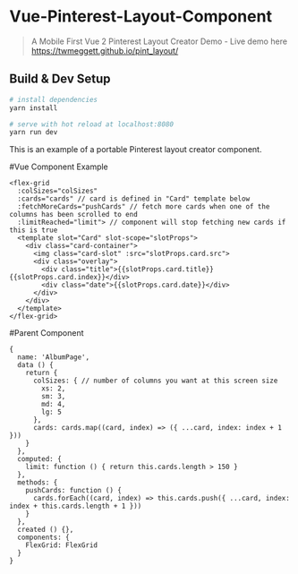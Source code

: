 # Vue-Pinterest-Layout-Component

> A Mobile First Vue 2 Pinterest Layout Creator Demo -
Live demo here https://twmeggett.github.io/pint_layout/

## Build & Dev Setup

``` bash
# install dependencies
yarn install

# serve with hot reload at localhost:8080
yarn run dev
```

This is an example of a portable Pinterest layout creator component.

#Vue Component Example
```
<flex-grid
  :colSizes="colSizes"
  :cards="cards" // card is defined in "Card" template below
  :fetchMoreCards="pushCards" // fetch more cards when one of the columns has been scrolled to end
  :limitReached="limit"> // component will stop fetching new cards if this is true
  <template slot="Card" slot-scope="slotProps">
    <div class="card-container">
      <img class="card-slot" :src="slotProps.card.src">
      <div class="overlay">
        <div class="title">{{slotProps.card.title}} {{slotProps.card.index}}</div>
        <div class="date">{{slotProps.card.date}}</div>
      </div>
    </div>
  </template>
</flex-grid>
```

#Parent Component
```
{
  name: 'AlbumPage',
  data () {
    return {
      colSizes: { // number of columns you want at this screen size 
        xs: 2,
        sm: 3,
        md: 4,
        lg: 5
      },
      cards: cards.map((card, index) => ({ ...card, index: index + 1 }))
    }
  },
  computed: {
    limit: function () { return this.cards.length > 150 }
  },
  methods: {
    pushCards: function () {
      cards.forEach((card, index) => this.cards.push({ ...card, index: index + this.cards.length + 1 }))
    }
  },
  created () {},
  components: {
    FlexGrid: FlexGrid
  }
}

```
